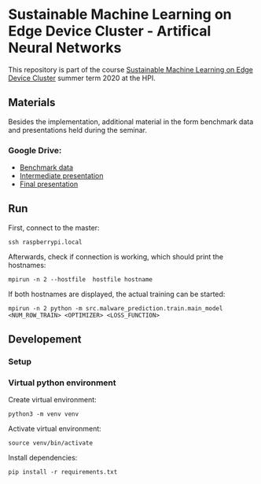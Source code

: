 # Sustainable Machine Learning on Edge Device Cluster - Artifical Neural Networks

This repository is part of the course [Sustainable Machine Learning on Edge Device Cluster](https://hpi.de/naumann/teaching/teaching/ss-20/sustainable-machine-learning-on-edge-device-clusters.html) summer term 2020 at the HPI.

## Materials

Besides the implementation, additional material in the form benchmark data and presentations held during the seminar.

### Google Drive:

* [Benchmark data](https://drive.google.com/drive/folders/1m8KCkAstGpLxFs7SJ0gM9I_Z59ZkVES5?usp=sharing)
* [Intermediate presentation](https://docs.google.com/presentation/d/1q1JiXwiCJ-CYxnTSbNDTJqabvHvvbh_kEjPIV_YdhaA/edit?usp=sharing)
* [Final presentation](https://docs.google.com/presentation/d/1V32sN1jL21H2kcCZJdHrBnFcJk5_i_03Nlagb8Pw6V0/edit?usp=sharing)

## Run

First, connect to the master:

```console
ssh raspberrypi.local
```
Afterwards, check if connection is working, which should print the hostnames:

```console
mpirun -n 2 --hostfile  hostfile hostname
```

If both hostnames are displayed, the actual training can be started:

```console
mpirun -n 2 python -m src.malware_prediction.train.main_model <NUM_ROW_TRAIN> <OPTIMIZER> <LOSS_FUNCTION>
```

## Developement

### Setup

### Virtual python environment

Create virtual environment:

```console
python3 -m venv venv
```

Activate virtual environment:

```console
source venv/bin/activate
```

Install dependencies:

```console
pip install -r requirements.txt
```

